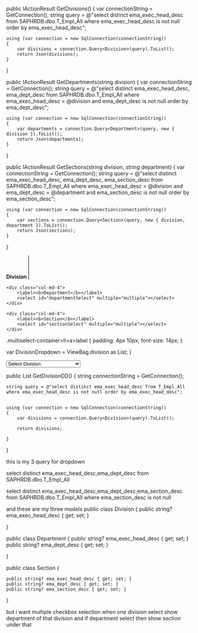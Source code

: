 public IActionResult GetDivisions()
{
    var connectionString = GetConnection();
    string query = @"select distinct ema_exec_head_desc 
                     from SAPHRDB.dbo.T_Empl_All 
                     where ema_exec_head_desc is not null 
                     order by ema_exec_head_desc";

    using (var connection = new SqlConnection(connectionString))
    {
        var divisions = connection.Query<Division>(query).ToList();
        return Json(divisions);
    }
}

public IActionResult GetDepartments(string division)
{
    var connectionString = GetConnection();
    string query = @"select distinct ema_exec_head_desc, ema_dept_desc 
                     from SAPHRDB.dbo.T_Empl_All 
                     where ema_exec_head_desc = @division 
                     and ema_dept_desc is not null
                     order by ema_dept_desc";

    using (var connection = new SqlConnection(connectionString))
    {
        var departments = connection.Query<Department>(query, new { division }).ToList();
        return Json(departments);
    }
}

public IActionResult GetSections(string division, string department)
{
    var connectionString = GetConnection();
    string query = @"select distinct ema_exec_head_desc, ema_dept_desc, ema_section_desc 
                     from SAPHRDB.dbo.T_Empl_All 
                     where ema_exec_head_desc = @division 
                     and ema_dept_desc = @department 
                     and ema_section_desc is not null
                     order by ema_section_desc";

    using (var connection = new SqlConnection(connectionString))
    {
        var sections = connection.Query<Section>(query, new { division, department }).ToList();
        return Json(sections);
    }
}

<link rel="stylesheet" href="https://cdn.jsdelivr.net/npm/bootstrap@5.3.0/dist/css/bootstrap.min.css" />
<link rel="stylesheet" href="https://cdn.jsdelivr.net/npm/bootstrap-multiselect@1.1.1/dist/css/bootstrap-multiselect.css">

<script src="https://code.jquery.com/jquery-3.6.4.min.js"></script>
<script src="https://cdn.jsdelivr.net/npm/bootstrap@5.3.0/dist/js/bootstrap.bundle.min.js"></script>
<script src="https://cdn.jsdelivr.net/npm/bootstrap-multiselect@1.1.1/dist/js/bootstrap-multiselect.min.js"></script>

<div class="row">
    <div class="col-md-4">
        <label><b>Division</b></label>
        <select id="divisionSelect" multiple="multiple"></select>
    </div>

    <div class="col-md-4">
        <label><b>Department</b></label>
        <select id="departmentSelect" multiple="multiple"></select>
    </div>

    <div class="col-md-4">
        <label><b>Section</b></label>
        <select id="sectionSelect" multiple="multiple"></select>
    </div>
</div>

<script>
$(document).ready(function() {
    // Initialize multiselect dropdowns
    $('#divisionSelect, #departmentSelect, #sectionSelect').multiselect({
        includeSelectAllOption: true,
        enableFiltering: true,
        enableCaseInsensitiveFiltering: true,
        buttonWidth: '100%',
        maxHeight: 300,
        nonSelectedText: 'Select options'
    });

    // Load divisions
    $.getJSON('/YourController/GetDivisions', function(data) {
        $('#divisionSelect').empty();
        $.each(data, function(i, item) {
            $('#divisionSelect').append(`<option value="${item.ema_exec_head_desc}">${item.ema_exec_head_desc}</option>`);
        });
        $('#divisionSelect').multiselect('rebuild');
    });

    // When division changes → load departments
    $('#divisionSelect').on('change', function() {
        var selectedDivisions = $(this).val() || [];
        $('#departmentSelect').empty().multiselect('rebuild');
        $('#sectionSelect').empty().multiselect('rebuild');

        $.each(selectedDivisions, function(i, division) {
            $.getJSON('/YourController/GetDepartments', { division: division }, function(data) {
                $.each(data, function(i, dept) {
                    $('#departmentSelect').append(`<option value="${dept.ema_dept_desc}" data-division="${dept.ema_exec_head_desc}">
                        ${dept.ema_exec_head_desc} - ${dept.ema_dept_desc}
                    </option>`);
                });
                $('#departmentSelect').multiselect('rebuild');
            });
        });
    });

    // When department changes → load sections
    $('#departmentSelect').on('change', function() {
        $('#sectionSelect').empty().multiselect('rebuild');

        $('#departmentSelect option:selected').each(function() {
            var division = $(this).data('division');
            var department = $(this).val();

            $.getJSON('/YourController/GetSections', { division: division, department: department }, function(data) {
                $.each(data, function(i, sec) {
                    $('#sectionSelect').append(`<option value="${sec.ema_section_desc}">
                        ${sec.ema_exec_head_desc} - ${sec.ema_dept_desc} - ${sec.ema_section_desc}
                    </option>`);
                });
                $('#sectionSelect').multiselect('rebuild');
            });
        });
    });
});
</script>

.multiselect-container>li>a>label {
  padding: 4px 10px;
  font-size: 14px;
}




var DivisionDropdown = ViewBag.division as List<Division>;
}
<div class="col-md-3">
     <select asp-for="Division" class="form-control form-control-sm custom-select" name="Division">
				<option value="">Select Division</option>
				@foreach (var item in DivisionDropdown)
				{
					<option value="@item.ema_exec_head_desc">@item.ema_exec_head_desc</option>
				}
				
				</select>

</div>


public List<Division> GetDivisionDD()
{
    string connectionString = GetConnection();

    string query = @"select distinct ema_exec_head_desc from T_Empl_All where ema_exec_head_desc is not null order by ema_exec_head_desc";


    using (var connection = new SqlConnection(connectionString))
    {
        var divisions = connection.Query<Division>(query).ToList();

        return divisions;

    }

}


this is my 3 query for dropdown 

select distinct ema_exec_head_desc,ema_dept_desc from SAPHRDB.dbo.T_Empl_All 

select distinct ema_exec_head_desc,ema_dept_desc,ema_section_desc from SAPHRDB.dbo.T_Empl_All where ema_section_desc is not null

and these are my three models 
public class Division
{
    public string? ema_exec_head_desc { get; set; }

}


public class Department
{
    public string? ema_exec_head_desc { get; set; }
    public string? ema_dept_desc { get; set; }

}

public class Section
{

    public string? ema_exec_head_desc { get; set; }
    public string? ema_dept_desc { get; set; }
    public string? ema_section_desc { get; set; }

}


but i want multiple checkbox selection when one division select show department of that division and if department select then show section under that 
